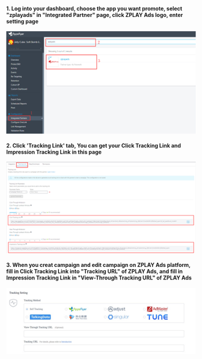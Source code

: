 #### 1. Log into your dashboard, choose the app you want promote, select "zplayads" in "Integrated Partner" page, click ZPLAY Ads logo, enter setting page

![image](imgs/004af11.png)

#### 2. Click 'Tracking Link' tab, You can get your Click Tracking Link and Impression Tracking Link in this page
![image](imgs/004af12.png)

#### 3.	When you creat campaign and edit campaign on ZPLAY Ads platform, fill in Click Tracking Link into "Tracking URL" of ZPLAY Ads, and fill in Impression Tracking Link in "View-Through Tracking URL" of ZPLAY Ads
![image](imgs/enzplay.png)
